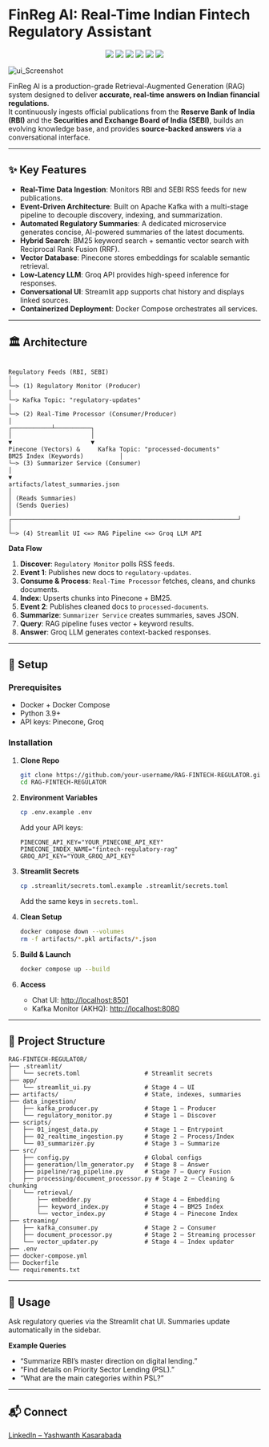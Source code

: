 
# FinReg AI: Real-Time Indian Fintech Regulatory Assistant

<div align="center">

<a href="https://www.docker.com/"><img src="https://img.shields.io/badge/Docker-ready-blue?logo=docker"></a>
<a href="https://www.python.org/"><img src="https://img.shields.io/badge/Python-3.9+-green?logo=python"></a>
<a href="https://kafka.apache.org/"><img src="https://img.shields.io/badge/Apache%20Kafka-streaming-black?logo=apachekafka"></a>
<a href="https://www.pinecone.io/"><img src="https://img.shields.io/badge/Pinecone-Vector%20DB-orange"></a>
<a href="https://groq.com/"><img src="https://img.shields.io/badge/Groq-LLM%20Inference-red"></a>
<a href="https://streamlit.io/"><img src="https://img.shields.io/badge/Streamlit-UI%20Framework-FF4B4B?logo=streamlit"></a>

</div>

![ui_Screenshot](finreg_ai_final.png)


FinReg AI is a production-grade Retrieval-Augmented Generation (RAG) system designed to deliver **accurate, real-time answers on Indian financial regulations**.  
It continuously ingests official publications from the **Reserve Bank of India (RBI)** and the **Securities and Exchange Board of India (SEBI)**, builds an evolving knowledge base, and provides **source-backed answers** via a conversational interface.

---

## ✨ Key Features
- **Real-Time Data Ingestion**: Monitors RBI and SEBI RSS feeds for new publications.  
- **Event-Driven Architecture**: Built on Apache Kafka with a multi-stage pipeline to decouple discovery, indexing, and summarization.  
- **Automated Regulatory Summaries**: A dedicated microservice generates concise, AI-powered summaries of the latest documents.  
- **Hybrid Search**: BM25 keyword search + semantic vector search with Reciprocal Rank Fusion (RRF).  
- **Vector Database**: Pinecone stores embeddings for scalable semantic retrieval.  
- **Low-Latency LLM**: Groq API provides high-speed inference for responses.  
- **Conversational UI**: Streamlit app supports chat history and displays linked sources.  
- **Containerized Deployment**: Docker Compose orchestrates all services.

---

## 🏛️ Architecture

```

Regulatory Feeds (RBI, SEBI)
│
└─> (1) Regulatory Monitor (Producer)
│
└─> Kafka Topic: "regulatory-updates"
│
└─> (2) Real-Time Processor (Consumer/Producer)
│
┌───────────┴──────────┐
│                      │
▼                      ▼
Pinecone (Vectors) &     Kafka Topic: "processed-documents"
BM25 Index (Keywords)          │
└─> (3) Summarizer Service (Consumer)
│
▼
artifacts/latest_summaries.json
│
│ (Reads Summaries)
│ (Sends Queries)
│
┌───────────────────────────────────────────────────────────────┘
│
└─> (4) Streamlit UI <=> RAG Pipeline <=> Groq LLM API

````

**Data Flow**  
1. **Discover**: `Regulatory Monitor` polls RSS feeds.  
2. **Event 1**: Publishes new docs to `regulatory-updates`.  
3. **Consume & Process**: `Real-Time Processor` fetches, cleans, and chunks documents.  
4. **Index**: Upserts chunks into Pinecone + BM25.  
5. **Event 2**: Publishes cleaned docs to `processed-documents`.  
6. **Summarize**: `Summarizer Service` creates summaries, saves JSON.  
7. **Query**: RAG pipeline fuses vector + keyword results.  
8. **Answer**: Groq LLM generates context-backed responses.

---

## 🚀 Setup

### Prerequisites
- Docker + Docker Compose  
- Python 3.9+  
- API keys: Pinecone, Groq  

### Installation

1. **Clone Repo**
   ```bash
   git clone https://github.com/your-username/RAG-FINTECH-REGULATOR.git
   cd RAG-FINTECH-REGULATOR


2. **Environment Variables**

   ```bash
   cp .env.example .env
   ```

   Add your API keys:

   ```env
   PINECONE_API_KEY="YOUR_PINECONE_API_KEY"
   PINECONE_INDEX_NAME="fintech-regulatory-rag"
   GROQ_API_KEY="YOUR_GROQ_API_KEY"
   ```

3. **Streamlit Secrets**

   ```bash
   cp .streamlit/secrets.toml.example .streamlit/secrets.toml
   ```

   Add the same keys in `secrets.toml`.

4. **Clean Setup**

   ```bash
   docker compose down --volumes
   rm -f artifacts/*.pkl artifacts/*.json
   ```

5. **Build & Launch**

   ```bash
   docker compose up --build
   ```

6. **Access**

   * Chat UI: [http://localhost:8501](http://localhost:8501)
   * Kafka Monitor (AKHQ): [http://localhost:8080](http://localhost:8080)

---

## 📂 Project Structure

```
RAG-FINTECH-REGULATOR/
├── .streamlit/
│   └── secrets.toml                  # Streamlit secrets
├── app/
│   └── streamlit_ui.py               # Stage 4 – UI
├── artifacts/                        # State, indexes, summaries
├── data_ingestion/
│   ├── kafka_producer.py             # Stage 1 – Producer
│   └── regulatory_monitor.py         # Stage 1 – Discover
├── scripts/
│   ├── 01_ingest_data.py             # Stage 1 – Entrypoint
│   ├── 02_realtime_ingestion.py      # Stage 2 – Process/Index
│   └── 03_summarizer.py              # Stage 3 – Summarize
├── src/
│   ├── config.py                     # Global configs
│   ├── generation/llm_generator.py   # Stage 8 – Answer
│   ├── pipeline/rag_pipeline.py      # Stage 7 – Query Fusion
│   ├── processing/document_processor.py # Stage 2 – Cleaning & chunking
│   └── retrieval/
│       ├── embedder.py               # Stage 4 – Embedding
│       ├── keyword_index.py          # Stage 4 – BM25 Index
│       └── vector_index.py           # Stage 4 – Pinecone Index
├── streaming/
│   ├── kafka_consumer.py             # Stage 2 – Consumer
│   ├── document_processor.py         # Stage 2 – Streaming processor
│   └── vector_updater.py             # Stage 4 – Index updater
├── .env
├── docker-compose.yml
├── Dockerfile
└── requirements.txt
```

---

## 🔧 Usage

Ask regulatory queries via the Streamlit chat UI. Summaries update automatically in the sidebar.

**Example Queries**

* “Summarize RBI’s master direction on digital lending.”
* “Find details on Priority Sector Lending (PSL).”
* “What are the main categories within PSL?”

---

## 📬 Connect

[LinkedIn – Yashwanth Kasarabada](https://www.linkedin.com/in/yashwanth-kasarabada-ba4265258/)


